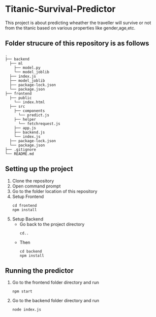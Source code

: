 # Titanic-Survival-Predictor
This project is about predicting wheather the traveller will survive or not from the titanic based on various properties like gender,age,etc.</br>
## Folder strucure of this repository is as follows
    .
    ├── backend
      ├── ml
        ├── model.py
        └── model_joblib
      ├── index.js
      ├── model_joblib
      ├── package-lock.json
      └── package.json
    ├── frontend
      ├── public
        └── index.html
      ├── src
        ├── components
          └── predict.js
        ├── helper
          └── fetchrequest.js
        ├── app.js
        ├── backend.js
        └── index.js
      ├── package-lock.json
      └── package.json
    ├── .gitignore
    └── README.md
## Setting up the project
1. Clone the repository
2. Open command prompt
3. Go to the folder location of this repository
4. Setup Frontend
    ```
    cd frontend
    npm install
    ```
5. Setup Backend
    - Go back to the project directory 
        ```
        cd..
        ```
    - Then
        ```
        cd backend
        npm install
        ```

## Running the predictor
1. Go to the frontend folder directory and run
    ```
    npm start
    ```
2. Go to the backend folder directory and run
    ```
    node index.js
    ```

